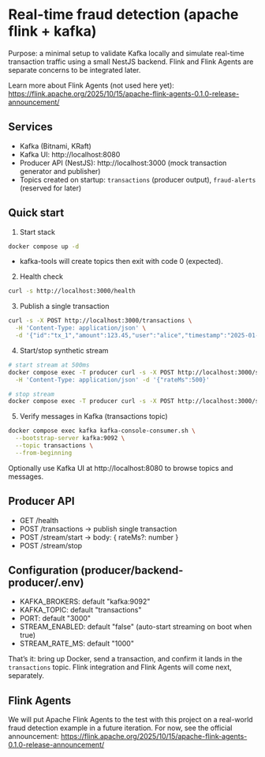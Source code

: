 # Real-time fraud detection (apache flink + kafka)

Purpose: a minimal setup to validate Kafka locally and simulate real-time transaction traffic using a small NestJS backend. Flink and Flink Agents are separate concerns to be integrated later.

Learn more about Flink Agents (not used here yet): https://flink.apache.org/2025/10/15/apache-flink-agents-0.1.0-release-announcement/

## Services
- Kafka (Bitnami, KRaft)
- Kafka UI: http://localhost:8080
- Producer API (NestJS): http://localhost:3000 (mock transaction generator and publisher)
- Topics created on startup: `transactions` (producer output), `fraud-alerts` (reserved for later)

## Quick start
1) Start stack
```bash
docker compose up -d
```
- kafka-tools will create topics then exit with code 0 (expected).

2) Health check
```bash
curl -s http://localhost:3000/health
```

3) Publish a single transaction
```bash
curl -s -X POST http://localhost:3000/transactions \
  -H 'Content-Type: application/json' \
  -d '{"id":"tx_1","amount":123.45,"user":"alice","timestamp":"2025-01-01T00:00:00Z"}'
```

4) Start/stop synthetic stream
```bash
# start stream at 500ms
docker compose exec -T producer curl -s -X POST http://localhost:3000/stream/start \
  -H 'Content-Type: application/json' -d '{"rateMs":500}'

# stop stream
docker compose exec -T producer curl -s -X POST http://localhost:3000/stream/stop
```

5) Verify messages in Kafka (transactions topic)
```bash
docker compose exec kafka kafka-console-consumer.sh \
  --bootstrap-server kafka:9092 \
  --topic transactions \
  --from-beginning
```

Optionally use Kafka UI at http://localhost:8080 to browse topics and messages.

## Producer API
- GET /health
- POST /transactions  -> publish single transaction
- POST /stream/start  -> body: { rateMs?: number }
- POST /stream/stop

## Configuration (producer/backend-producer/.env)
- KAFKA_BROKERS: default "kafka:9092"
- KAFKA_TOPIC: default "transactions"
- PORT: default "3000"
- STREAM_ENABLED: default "false" (auto-start streaming on boot when true)
- STREAM_RATE_MS: default "1000"

That’s it: bring up Docker, send a transaction, and confirm it lands in the `transactions` topic. Flink integration and Flink Agents will come next, separately.

## Flink Agents
We will put Apache Flink Agents to the test with this project on a real-world fraud detection example in a future iteration. For now, see the official announcement: https://flink.apache.org/2025/10/15/apache-flink-agents-0.1.0-release-announcement/
